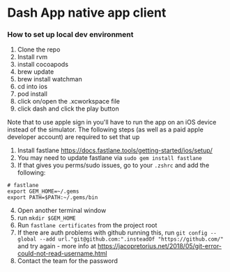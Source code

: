 # Dash App native app client

### How to set up local dev environment
1. Clone the repo
2. Install rvm
3. install cocoapods
4. brew update
5. brew install watchman
6. cd into ios
7. pod install
8. click on/open the .xcworkspace file
9. click dash and click the play button


Note that to use apple sign in you'll have to run the app on an iOS device instead of the simulator. The following steps (as well as a paid apple developer account) are required to set that up

1. Install fastlane https://docs.fastlane.tools/getting-started/ios/setup/
2. You may need to update fastlane via `sudo gem install fastlane`
3. If that gives you perms/sudo issues, go to your `.zshrc` and add the following:
 ```
 # fastlane
export GEM_HOME=~/.gems
export PATH=$PATH:~/.gems/bin
```
4. Open another terminal window 
5. run `mkdir $GEM_HOME`
6. Run `fastlane certificates` from the project root
7. If there are auth problems with github running this, run `git config --global --add url."git@github.com:".insteadOf "https://github.com/"` and try again - more info at https://jacopretorius.net/2018/05/git-error-could-not-read-username.html 
8. Contact the team for the password
